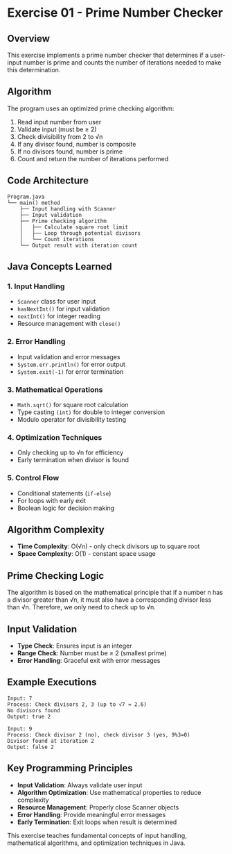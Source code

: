 # Exercise 01 - Prime Number Checker

## Overview
This exercise implements a prime number checker that determines if a user-input number is prime and counts the number of iterations needed to make this determination.

## Algorithm
The program uses an optimized prime checking algorithm:
1. Read input number from user
2. Validate input (must be ≥ 2)
3. Check divisibility from 2 to √n
4. If any divisor found, number is composite
5. If no divisors found, number is prime
6. Count and return the number of iterations performed

## Code Architecture
```
Program.java
└── main() method
    ├── Input handling with Scanner
    ├── Input validation
    ├── Prime checking algorithm
    │   ├── Calculate square root limit
    │   ├── Loop through potential divisors
    │   └── Count iterations
    └── Output result with iteration count
```

## Java Concepts Learned

### 1. **Input Handling**
- `Scanner` class for user input
- `hasNextInt()` for input validation
- `nextInt()` for integer reading
- Resource management with `close()`

### 2. **Error Handling**
- Input validation and error messages
- `System.err.println()` for error output
- `System.exit(-1)` for error termination

### 3. **Mathematical Operations**
- `Math.sqrt()` for square root calculation
- Type casting `(int)` for double to integer conversion
- Modulo operator for divisibility testing

### 4. **Optimization Techniques**
- Only checking up to √n for efficiency
- Early termination when divisor is found

### 5. **Control Flow**
- Conditional statements (`if-else`)
- For loops with early exit
- Boolean logic for decision making

## Algorithm Complexity
- **Time Complexity**: O(√n) - only check divisors up to square root
- **Space Complexity**: O(1) - constant space usage

## Prime Checking Logic
The algorithm is based on the mathematical principle that if a number n has a divisor greater than √n, it must also have a corresponding divisor less than √n. Therefore, we only need to check up to √n.

## Input Validation
- **Type Check**: Ensures input is an integer
- **Range Check**: Number must be ≥ 2 (smallest prime)
- **Error Handling**: Graceful exit with error messages

## Example Executions
```
Input: 7
Process: Check divisors 2, 3 (up to √7 ≈ 2.6)
No divisors found
Output: true 2

Input: 9
Process: Check divisor 2 (no), check divisor 3 (yes, 9%3=0)
Divisor found at iteration 2
Output: false 2
```

## Key Programming Principles
- **Input Validation**: Always validate user input
- **Algorithm Optimization**: Use mathematical properties to reduce complexity
- **Resource Management**: Properly close Scanner objects
- **Error Handling**: Provide meaningful error messages
- **Early Termination**: Exit loops when result is determined

This exercise teaches fundamental concepts of input handling, mathematical algorithms, and optimization techniques in Java.
